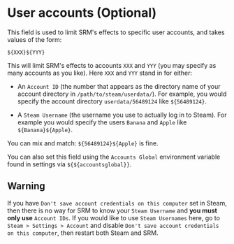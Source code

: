 # User accounts (Optional)

This field is used to limit SRM's effects to specific user accounts, and takes values of the form:

`${XXX}${YYY}`

This will limit SRM's effects to accounts `XXX` and `YYY` (you may specify as many accounts as you like). Here `XXX` and `YYY` stand in for either:

- An `Account ID` (the number that appears as the directory name of your account directory in `/path/to/steam/userdata/`). For example, you would specify the account directory `userdata/56489124` like `${56489124}`.

- A `Steam Username` (the username you use to actually log in to Steam). For example you would specify the users `Banana` and `Apple` like `${Banana}${Apple}`.

You can mix and match: `${56489124}${Apple}` is fine.

You can also set this field using the `Accounts Global` environment variable found in settings via `${${accountsglobal}}`.

## Warning

If you have `Don't save account credentials on this computer` set in Steam, then there is no way for SRM to know your `Steam Username` and **you must only use** `Account IDs`. If you would like to use `Steam Usernames` here, go to `Steam > Settings > Account` and disable `Don't save account credentials on this computer`, then restart both Steam and SRM.
